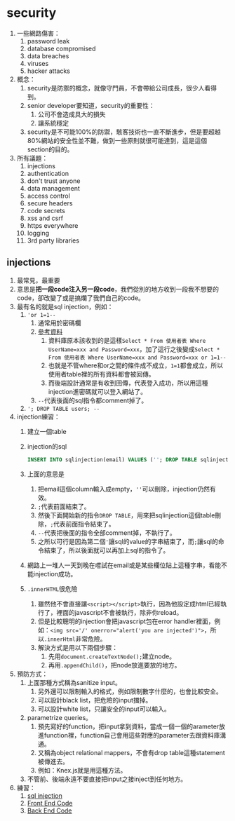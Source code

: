 # security

1. 一些網路傷害：
   1. password leak
   2. database compromised
   3. data breaches
   4. viruses
   5. hacker attacks
2. 概念：
   1. security是防禦的概念，就像守門員，不會帶給公司成長，很少人看得到。
   2. senior developer要知道，security的重要性：
      1. 公司不會造成具大的損失
      2. 讓系統穩定
   3. security是不可能100%的防禦，駭客技術也一直不斷進步，但是要超越80%網站的安全性並不難，做到一些原則就很可能達到，這是這個section的目的。
3. 所有議題：
   1. injections
   2. authentication
   3. don't trust anyone
   4. data management
   5. access control
   6. secure headers
   7. code secrets
   8. xss and csrf
   9. https everywhere
   10. logging
   11. 3rd party libraries

## injections

1. 最常見，最重要
2. 意思是**把一段code注入另一段code**，我們從別的地方收到一段我不想要的code，卻改變了或是搞爛了我們自己的code。
3. 最有名的就是sql injection，例如：
   1. `'or 1=1--`
      1. 通常用於密碼欄
      2. [參考資料](https://www.gushiciku.cn/pl/pXfm/zh-tw)
         1. 資料庫原本該收到的是這樣`Select * From 使用者表 Where UserName=xxx and Password=xxx`，加了這行之後變成`Select * From 使用者表 Where UserName=xxx and Password=xxx or 1=1--`
         2. 也就是不管where和or之間的條件成不成立，`1=1`都會成立，所以使用者table裡的所有資料都會被回傳。
         3. 而後端設計通常是有收到回傳，代表登入成功，所以用這種injection進密碼就可以登入網站了。
      3. `--`代表後面的sql指令都comment掉了。
   2. `'; DROP TABLE users; --`
4. injection練習：
   1. 建立一個table
   2. injection的sql

      ```sql
      INSERT INTO sqlinjection(email) VALUES (''; DROP TABLE sqlinjection; --);
      ```

   3. 上面的意思是
      1. 把email這個column輸入成empty，`''`可以刪除，injection仍然有效。
      2. `;`代表前面結束了。
      3. 然後下面開始新的指令`DROP TABLE`，用來把sqlinjection這個table刪除，`;`代表前面指令結束了。
      4. `--`代表把後面的指令全部comment掉，不執行了。
      5. 之所以可行是因為第二個`'`讓sql的value的字串結束了，而`;`讓sql的命令結束了，所以後面就可以再加上sql的指令了。
   4. 網路上一堆人一天到晚在嚐試在email或是某些欄位貼上這種字串，看能不能injection成功。
   5. `.innerHTML`很危險
      1. 雖然他不會直接讓`<script></script>`執行，因為他設定成html已經執行了，裡面的javascript不會被執行，除非你reload。
      2. 但是比較聰明的injection會把javascript包在error handler裡面，例如：`<img src='/' onerror="alert('you are injected')">`，所以`.innerHtml`非常危險。
      3. 解決方式是用以下兩個步驟：
         1. 先用`document.createTextNode();`建立node。
         2. 再用`.appendChild()`，把node放進要放的地方。
5. 預防方式：
   1. 上面那種方式稱為sanitize input。
      1. 另外還可以限制輸入的格式，例如限制數字什麼的，也會比較安全。
      2. 可以設計black list，把危險的input擋掉。
      3. 可以設計white list，只讓安全的input可以輸入。
   2. parametrize queries。
      1. 預先寫好的function，把input拿到資料，當成一個一個的arameter放進function裡，function自己會用這些對應的parameter去跟資料庫溝通。
      2. 又稱為object relational mappers，不會有drop table這種statement被傳進去。
      3. 例如：Knex.js就是用這種方法。
   3. 不管前、後端永遠不要直接把input之接inject到任何地方。
6. 練習：
   1. [sql injection](https://www.hacksplaining.com/exercises/sql-injection)
   2. [Front End Code](https://github.com/aneagoie/security-client-exercise)
   3. [Back End Code](https://github.com/aneagoie/security-server-exercise)